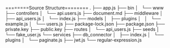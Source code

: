 ========Source Structure========
.
├── app.js
├── bin
│   └── www
├── controllers
│   └── api.users.js
├── document.md
├── middleware
│   ├── api_users.js
│   └── index.js
├── models
│   ├── plugins
│   │   └── example.js
│   └── users.js
├── package-lock.json
├── package.json
├── private.key
├── public.key
├── routes
│   └── api_users.js
├── seeds
│   └── fake_user.js
└── services
    ├── db_connector
    │   ├── index.js
    │   └── plugins
    │       └── paginate.js
    ├── jwt.js
    └── regular-expression.js

